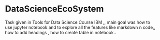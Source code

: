 # DataScienceEcoSystem
Task given in Tools for Data Science Course IBM ,, main goal was how to use jupyter notebook and to explore all the features like markdown n code,, how to add headings , how to create table in notebook..
